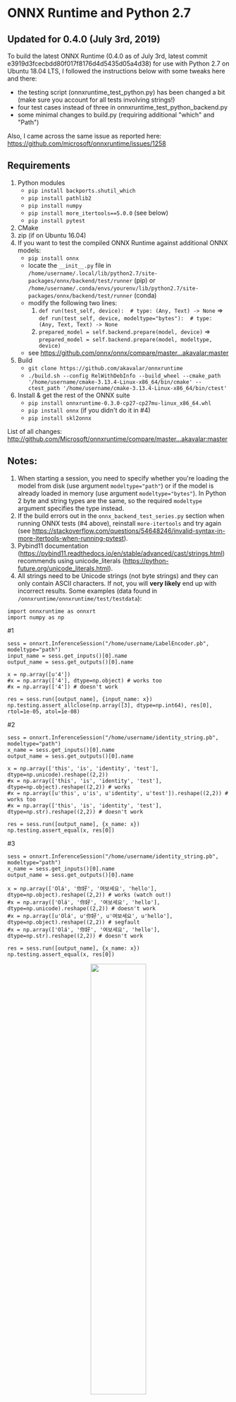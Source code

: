 # ONNX Runtime and Python 2.7

## Updated for 0.4.0 (July 3rd, 2019)
To build the latest ONNX Runtime (0.4.0 as of July 3rd, latest commit e3919d3fcecbdd80f017f8176d4d5435d05a4d38) for use with Python 2.7 on Ubuntu 18.04 LTS, I followed the instructions below with some tweaks here and there:
- the testing script (onnxruntime_test_python.py) has been changed a bit (make sure you account for all tests involving strings!)
- four test cases instead of three in onnxruntime_test_python_backend.py
- some minimal changes to build.py (requiring additional "which" and "Path")

Also, I came across the same issue as reported here: https://github.com/microsoft/onnxruntime/issues/1258

## Requirements

1. Python modules
	* `pip install backports.shutil_which`
	* `pip install pathlib2`
	* `pip install numpy`
	* `pip install more_itertools==5.0.0` (see below)
	* `pip install pytest`
2. CMake
3. zip (if on Ubuntu 16.04)
4. If you want to test the compiled ONNX Runtime against additional ONNX models:
	* `pip install onnx`
	* locate the `__init__.py` file in `/home/username/.local/lib/python2.7/site-packages/onnx/backend/test/runner` (pip) or `/home/username/.conda/envs/yourenv/lib/python2.7/site-packages/onnx/backend/test/runner` (conda)
	* modify the following two lines:
		1. `def run(test_self, device):  # type: (Any, Text) -> None` => `def run(test_self, device, modeltype="bytes"):  # type: (Any, Text, Text) -> None`
		2. `prepared_model = self.backend.prepare(model, device)` => `prepared_model = self.backend.prepare(model, modeltype, device)`
	* see https://github.com/onnx/onnx/compare/master...akavalar:master
5. Build
	* `git clone https://github.com/akavalar/onnxruntime`
	* `./build.sh --config RelWithDebInfo --build_wheel --cmake_path '/home/username/cmake-3.13.4-Linux-x86_64/bin/cmake' --ctest_path '/home/username/cmake-3.13.4-Linux-x86_64/bin/ctest'`
6. Install & get the rest of the ONNX suite
	* `pip install onnxruntime-0.3.0-cp27-cp27mu-linux_x86_64.whl`
	* `pip install onnx` (if you didn't do it in #4)
	* `pip install skl2onnx`

List of all changes: http://github.com/Microsoft/onnxruntime/compare/master...akavalar:master

## Notes:
1. When starting a session, you need to specify whether you're loading the model from disk (use argument `modeltype="path"`) or if the model is already loaded in memory (use argument `modeltype="bytes"`). In Python 2 byte and string types are the same, so the required `modeltype` argument specifies the type instead.
2. If the build errors out in the `onnx_backend_test_series.py` section when running ONNX tests (#4 above), reinstall `more-itertools` and try again (see https://stackoverflow.com/questions/54648246/invalid-syntax-in-more-itertools-when-running-pytest).
3. Pybind11 documentation (https://pybind11.readthedocs.io/en/stable/advanced/cast/strings.html) recommends using unicode_literals (https://python-future.org/unicode_literals.html).
4. All strings need to be Unicode strings (not byte strings) and they can only contain ASCII characters. If not, you will __very likely__ end up with incorrect results. Some examples (data found in `/onnxruntime/onnxruntime/test/testdata`):

```
import onnxruntime as onnxrt
import numpy as np
```

#1
```
sess = onnxrt.InferenceSession("/home/username/LabelEncoder.pb", modeltype="path")
input_name = sess.get_inputs()[0].name
output_name = sess.get_outputs()[0].name
	
x = np.array([u'4'])
#x = np.array(['4'], dtype=np.object) # works too
#x = np.array(['4']) # doesn't work

res = sess.run([output_name], {input_name: x})
np.testing.assert_allclose(np.array([3], dtype=np.int64), res[0], rtol=1e-05, atol=1e-08)
```

#2
```
sess = onnxrt.InferenceSession("/home/username/identity_string.pb", modeltype="path")
x_name = sess.get_inputs()[0].name
output_name = sess.get_outputs()[0].name

x = np.array(['this', 'is', 'identity', 'test'], dtype=np.unicode).reshape((2,2))
#x = np.array(['this', 'is', 'identity', 'test'], dtype=np.object).reshape((2,2)) # works
#x = np.array([u'this', u'is', u'identity', u'test']).reshape((2,2)) # works too
#x = np.array(['this', 'is', 'identity', 'test'], dtype=np.str).reshape((2,2)) # doesn't work

res = sess.run([output_name], {x_name: x})
np.testing.assert_equal(x, res[0])
```

#3
```
sess = onnxrt.InferenceSession("/home/username/identity_string.pb", modeltype="path")
x_name = sess.get_inputs()[0].name
output_name = sess.get_outputs()[0].name

x = np.array(['Olá', '你好', '여보세요', 'hello'], dtype=np.object).reshape((2,2)) # works (watch out!)
#x = np.array(['Olá', '你好', '여보세요', 'hello'], dtype=np.unicode).reshape((2,2)) # doesn't work
#x = np.array([u'Olá', u'你好', u'여보세요', u'hello'], dtype=np.object).reshape((2,2)) # segfault
#x = np.array(['Olá', '你好', '여보세요', 'hello'], dtype=np.str).reshape((2,2)) # doesn't work

res = sess.run([output_name], {x_name: x})
np.testing.assert_equal(x, res[0])
```

<p align="center"><img width="50%" src="docs/images/ONNX_Runtime_logo_dark.png" /></p>

[![Build Status](https://dev.azure.com/onnxruntime/onnxruntime/_apis/build/status/Windows%20CPU%20CI%20Pipeline?label=Windows+CPU)](https://dev.azure.com/onnxruntime/onnxruntime/_build/latest?definitionId=9)
[![Build Status](https://dev.azure.com/onnxruntime/onnxruntime/_apis/build/status/Windows%20GPU%20CI%20Pipeline?label=Windows+GPU)](https://dev.azure.com/onnxruntime/onnxruntime/_build/latest?definitionId=10)
[![Build Status](https://dev.azure.com/onnxruntime/onnxruntime/_apis/build/status/Linux%20CPU%20CI%20Pipeline?label=Linux+CPU)](https://dev.azure.com/onnxruntime/onnxruntime/_build/latest?definitionId=11)
[![Build Status](https://dev.azure.com/onnxruntime/onnxruntime/_apis/build/status/Linux%20GPU%20CI%20Pipeline?label=Linux+GPU)](https://dev.azure.com/onnxruntime/onnxruntime/_build/latest?definitionId=12)
[![Build Status](https://dev.azure.com/onnxruntime/onnxruntime/_apis/build/status/MacOS%20CI%20Pipeline?label=MacOS+CPU)](https://dev.azure.com/onnxruntime/onnxruntime/_build/latest?definitionId=13)

**ONNX Runtime** is an open-source scoring engine for Open Neural Network Exchange (ONNX) models.

ONNX is an open format for machine learning (ML) models that is supported by various ML and DNN frameworks and tools. This format makes it easier to interoperate between frameworks and to maximize the reach of your hardware optimization investments. Learn more about ONNX on [https://onnx.ai](https://onnx.ai) or view the [Github Repo](https://github.com/onnx/onnx).

# Why use ONNX Runtime
ONNX Runtime is an open architecture that is continually evolving to adapt to and address the newest developments and challenges in AI and Deep Learning. We will keep ONNX Runtime up to date with the ONNX standard, supporting all ONNX releases with future compatibliity while maintaining backwards compatibility with prior releases.

ONNX Runtime continuously strives to provide top performance for a broad and growing number of usage scenarios in Machine Learning. Our investments focus on these 3 core areas:
1. Run any ONNX model
2. High performance
3. Cross platform

## Run any ONNX model

### Alignment with ONNX Releases
ONNX Runtime provides comprehensive support of the ONNX spec and can be used to run all models based on ONNX v1.2.1 and higher. See ONNX version release details [here](https://github.com/onnx/onnx/releases).

As of January 2019, ONNX Runtime supports ONNX 1.3. We will soon add support for the recently released ONNX 1.4.

### Traditional ML support
ONNX Runtime fully supports the ONNX-ML profile of the ONNX spec for traditional ML scenarios.

## High Performance
You can use ONNX Runtime with both CPU and GPU hardware. You can also plug in additional execution providers to ONNX Runtime. With many graph optimizations and various accelerators, ONNX Runtime can often provide lower latency and higher efficiency compared to other runtimes. This provides smoother end-to-end customer experiences and lower costs from improved machine utilization.

Currently ONNX Runtime supports CUDA and MKL-DNN (with option to build with MKL) for computation acceleration. To add an execution provider, please refer to [this page](docs/AddingExecutionProvider.md).

We are continuously working to integrate new execution providers to provide improvements in latency and efficiency. We have ongoing collaborations to integrate the following with ONNX Runtime:
	* Intel MKL-DNN and nGraph
	* NVIDIA TensorRT

## Cross Platform
ONNX Runtime offers:
* APIs for Python, C#, and C
* Available for Linux, Windows, and Mac 

See API documentation and package installation instructions [below](#Installation).

Looking ahead: To broaden the reach of the runtime, we will continue investments to make ONNX Runtime available and compatible with more platforms. These include but are not limited to:
* C# for Mac
* [ARM](BUILD.md##arm-builds)

# Getting Started
If you need a model:
* Check out the [ONNX Model Zoo](https://github.com/onnx/models) for ready-to-use pre-trained models.
* To get an ONNX model by exporting from various frameworks, see [ONNX Tutorials](https://github.com/onnx/tutorials).

If you already have an ONNX model, just [install the runtime](#Installation) for your machine to try it out. One easy way to deploy the model on the cloud is by using [Azure Machine Learning](https://azure.microsoft.com/en-us/services/machine-learning-service). See detailed instructions [here](https://docs.microsoft.com/en-us/azure/machine-learning/service/how-to-build-deploy-onnx).

# Installation
## APIs and Official Builds
| API Documentation | CPU package | GPU package |
|-----|-------------|-------------|
| [Python](https://aka.ms/onnxruntime-python) | [Windows/Linux/Mac](https://pypi.org/project/onnxruntime/)| [Windows/Linux](https://pypi.org/project/onnxruntime-gpu/)<br>(Compatible with CUDA9.1 and cuDNN 7.3) |
| [C#](docs/CSharp_API.md) | [Windows/Linux](https://www.nuget.org/packages/Microsoft.ML.OnnxRuntime/)<br>Mac - Coming Soon| [Windows/Linux](https://www.nuget.org/packages/Microsoft.ML.OnnxRuntime.Gpu/)<br>Mac - Coming Soon|
| [C](docs/C_API.md) | [Windows/Linux](https://www.nuget.org/packages/Microsoft.ML.OnnxRuntime/)<br>Mac - Coming Soon | [Windows/Linux](https://www.nuget.org/packages/Microsoft.ML.OnnxRuntime.Gpu/)<br>Mac - Coming Soon |
| [C++](onnxruntime/core/session/inference_session.h) | TBD | TBD |

## System Requirements
* ONNX Runtime binaries in CPU packages use OpenMP and depends on the library being available at runtime in the
system.
  * For Windows, OpenMP support comes as part of VC runtime. It is also available as redist packages:
    [vc_redist.x64.exe](https://aka.ms/vs/15/release/vc_redist.x64.exe) and [vc_redist.x86.exe](https://aka.ms/vs/15/release/vc_redist.x86.exe)
  * For Linux, the system must have the libgomp.so.1 which can be installed using ```apt-get install libgomp1```.
* The GPU builds require the CUDA9.1 and cuDNN 7.3 runtime libraries being installed in the system.

## Build Details
For details on the build configurations and information on how to create a build, see [Build ONNX Runtime](BUILD.md).

## Versioning
See more details on API and ABI Versioning and ONNX Compatibility in [Versioning](docs/Versioning.md).

# Design and Key Features
For an overview of the high level architecture and key decisions in the technical design of ONNX Runtime, see [Engineering Design](docs/HighLevelDesign.md).

ONNX Runtime is built with an extensible design that makes it versatile to support a wide array of models with high performance.

* [Add a custom operator/kernel](docs/AddingCustomOp.md)
* [Add an execution provider](docs/AddingExecutionProvider.md)
* [Add a new graph
transform](include/onnxruntime/core/optimizer/graph_transformer.h)
* [Add a new rewrite rule](include/onnxruntime/core/optimizer/rewrite_rule.h)

# Contribute
We welcome your contributions! Please see the [contribution guidelines](CONTRIBUTING.md).

## Feedback
For any feedback or to report a bug, please file a [GitHub Issue](https://github.com/Microsoft/onnxruntime/issues).

## Code of Conduct
This project has adopted the [Microsoft Open Source Code of Conduct](https://opensource.microsoft.com/codeofconduct/).
For more information see the [Code of Conduct FAQ](https://opensource.microsoft.com/codeofconduct/faq/)
or contact [opencode@microsoft.com](mailto:opencode@microsoft.com) with any additional questions or comments.

# License
[MIT License](LICENSE)
